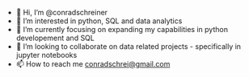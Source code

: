 - 👋 Hi, I’m @conradschreiner
- 👀 I’m interested in python, SQL and data analytics
- 🌱 I’m currently focusing on expanding my capabilities in python developement and SQL
- 💞️ I’m looking to collaborate on data related projects - specifically in jupyter notebooks
- 📫 How to reach me conradschrei@gmail.com
